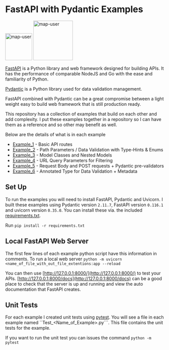 # FastAPI with Pydantic Examples

<img width="85" alt="map-user" src="https://img.shields.io/badge/views-029-green"> <img width="125" alt="map-user" src="https://img.shields.io/badge/unique visits-004-green">

[FastAPI](https://fastapi.tiangolo.com/) is a Python library and web framework designed for building APIs. It has the performance of comparable NodeJS and Go with the ease and familiarity of Python.

[Pydantic](https://docs.pydantic.dev/latest/) is a Python library used for data validation management.

FastAPI combined with Pydantic can be a great compromise between a light weight easy to build web framework that is still production ready.

This repository has a collection of examples that build on each other and add complexity. I put these examples together in a repository so I can have them as a reference and so other may benefit as well.

Below are the details of what is in each example
* [Example_1](https://github.com/ev2900/FastAPI_Pydantic_Examples/tree/main/Example_1) - Basic API routes
* [Example_2](https://github.com/ev2900/FastAPI_Pydantic_Examples/tree/main/Example_2) - Path Parameters / Data Validation with Type-Hints & Enums
* [Example_3](https://github.com/ev2900/FastAPI_Pydantic_Examples/tree/main/Example_3) - Model Classes and Nested Models
* [Example_4](https://github.com/ev2900/FastAPI_Pydantic_Examples/tree/main/Example_4) - URL Query Parameters for Filtering
* [Example_5](https://github.com/ev2900/FastAPI_Pydantic_Examples/tree/main/Example_5) - Request Body and POST requests + Pydantic pre-validators
* [Example_6](https://github.com/ev2900/FastAPI_Pydantic_Examples/tree/main/Example_6) - Annotated Type for Data Validation + Metadata

## Set Up
To run the examples you will need to install FastAPI, Pydantic and Uvicorn. I built these examples using Pydantic version ```2.11.7```, FastAPI version ```0.116.1``` and uvicorn version ```0.35.0```. You can install these via. the included [requirements.txt](https://github.com/ev2900/FastAPI_Pydantic_Examples/blob/main/requirements.txt). 

Run ```pip install -r requirements.txt```

## Local FastAPI Web Server

The first few lines of each example python script have this information in comments. To run a local web server ```python -m uvicorn <name_of_file_with_out_file_extentions:app --reload```

You can then use [http://127.0.0.1:8000/](http://127.0.0.1:8000/) to test your APIs. [http://127.0.0.1:8000/docs](http://127.0.0.1:8000/docs) can be a good place to check that the server is up and running and view the auto documentation that FastAPI creates.

## Unit Tests

For each example I created unit tests using [pytest](https://docs.pytest.org/en/stable/). You will see a file in each example named ``Test_<Name_of_Example>.py```. This file contains the unit tests for the example. 

If you want to run the unit test you can issues the command ```python -m pytest```
